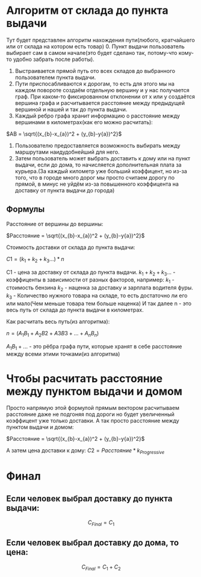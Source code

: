 # Алгоритм от склада до пункта выдачи
Тут будет представлен алгоритм нахождения пути(любого, кратчайшего или от склада на котором есть товар)
0. Пункт выдачи пользователь выбирает сам в самом начале(это будет сделано так, потому-что кому-то удобно забрать после работы).
1. Выстраивается прямой путь ото всех складов до выбранного пользователем пункта выдачи.
2. Пути приспосабливаются к дорогам, то есть для этого мы на каждом повороте создаём отдельную вершину и у нас получается граф.
При каком-то фиксированном отклонении от x или y создаётся вершина графа и расчитывается расстояние между предыдущей вершиной и нашей и так до пункта выдачи.
3. Каждый ребро графа хранит информацию о расстояние между вершинами в километрах(как его можно расчитать):

$AB = \sqrt{(x_{b}-x_{a})^2 + (y_{b}-y{a})^2}$
1. Пользователю предоставляется возможность выбирать между маршрутами наидудобнейший для него.
2. Затем пользователь может выбрать доставить к дому или на пункт выдачи, если до дома, то начисляется дополнительная плата за курьера.(За каждый километр уже больший коэффицент, но из-за того, что в городе много дорог мы просто считаем дорогу по прямой, в минус не уйдём из-за повышенного коэффицента на доставку от пункта выдачи до города)
## Формулы
Расстояние от вершины до вершины:

$Расстояние = \sqrt{(x_{b}-x_{a})^2 + (y_{b}-y{a})^2}$

Стоимость доставки от склада до пункта выдачи:

$C1 = (k_1+k_2+k_3...)*n$

C1 - цена за доставку от склада до пункта выдачи.
$k_1+k_2+k_3...$ - коэффиценты в зависимости от разных факторов, например:
$k_1$ - стоимость бензина
$k_2$ - наценка за доставку и зарплата водителя фуры.
$k_3$ - Количество нужного товара на складе, то есть достаточно ли его или мало(Чем меньше товара тем больше наценка)
И так далее
n - это весь путь от склада до пункта выдачи в километрах.

Как расчитать весь путь(из алгоритма):

$n = (A_1B_1+A_2B2+A3B3+...+A_nB_n)$

$A_1B_1+...$ - это рёбра графа пути, которые хранят в себе расстояние между всеми этими точками(из алгоритма)

# Чтобы расчитать расстояние между пунктом выдачи и домом
Просто напрямую этой формулой прямым вектором расчитываем расстояние даже не подгоняя под дороги но будет увеличенный коэффицент уже только доставки.
А так просто расстояние между пунктом выдачи и домом:

$Расстояние = \sqrt{(x_{b}-x_{a})^2 + (y_{b}-y{a})^2}$

А затем цена доставки к дому:
$C2 = Расстояние * k_{Progressive}$
# Финал
## Если человек выбрал доставку до пункта выдачи:
$$
C_{Final} = C_1
$$
## Если человек выбрал доставку до дома, то цена:
$$
C_{Final} = C_1+C_2
$$